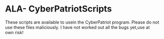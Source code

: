 # ALA- CyberPatriotScripts
These scripts are available to usein the CyberPatriot program.
Please do not use these files maliciously.
I have not worked out all the bugs yet,use at own risk!
